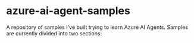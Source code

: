 # azure-ai-agent-samples

A repository of samples I've built trying to learn Azure AI Agents. Samples are currently divided into two sections:
